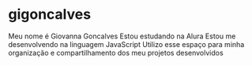 # gigoncalves
Meu nome é Giovanna Goncalves
Estou estudando na Alura
Estou me desenvolvendo na linguagem JavaScript
Utilizo esse espaço para minha organização e compartilhamento dos meu projetos desenvolvidos
